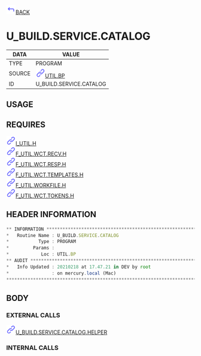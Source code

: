 <img src="../.resources/themes/unicons-line-6563ff/corner-up-left-alt.svg" alt="BACK" width="25" />[BACK](../DOCS/UTIL.BP.md)  
# U_BUILD.SERVICE.CATALOG  
|DATA|VALUE|
| --- | --- |
|TYPE|PROGRAM|
|SOURCE|<img src="../.resources/themes/unicons-line-6563ff/link.svg" alt="UTIL.BP" width="25" />[UTIL.BP](../DOCS/UTIL.BP.md)|
|ID|U_BUILD.SERVICE.CATALOG|
    
## USAGE  
  
## REQUIRES  
<img src="../.resources/themes/unicons-line-6563ff/link.svg" alt="I_UTIL.H" width="25" />[I_UTIL.H](../DOCS.PAGE/I_UTIL.H.md)  
<img src="../.resources/themes/unicons-line-6563ff/link.svg" alt="F_UTIL.WCT.RECV.H" width="25" />[F_UTIL.WCT.RECV.H](../DOCS.PAGE/F_UTIL.WCT.RECV.H.md)  
<img src="../.resources/themes/unicons-line-6563ff/link.svg" alt="F_UTIL.WCT.RESP.H" width="25" />[F_UTIL.WCT.RESP.H](../DOCS.PAGE/F_UTIL.WCT.RESP.H.md)  
<img src="../.resources/themes/unicons-line-6563ff/link.svg" alt="F_UTIL.WCT.TEMPLATES.H" width="25" />[F_UTIL.WCT.TEMPLATES.H](../DOCS.PAGE/F_UTIL.WCT.TEMPLATES.H.md)  
<img src="../.resources/themes/unicons-line-6563ff/link.svg" alt="F_UTIL.WORKFILE.H" width="25" />[F_UTIL.WORKFILE.H](../DOCS.PAGE/F_UTIL.WORKFILE.H.md)  
<img src="../.resources/themes/unicons-line-6563ff/link.svg" alt="F_UTIL.WCT.TOKENS.H" width="25" />[F_UTIL.WCT.TOKENS.H](../DOCS.PAGE/F_UTIL.WCT.TOKENS.H.md)  
    
## HEADER INFORMATION  
```javascript
** INFORMATION ****************************************************************
*   Routine Name : U_BUILD.SERVICE.CATALOG
*           Type : PROGRAM
*         Params :
*            Loc : UTIL.BP
** AUDIT **********************************************************************
*   Info Updated : 20210218 at 17.47.21 in DEV by root
*                : on mercury.local (Mac)
*******************************************************************************

```
## BODY  
### EXTERNAL CALLS  
<img src="../.resources/themes/unicons-line-6563ff/link.svg" alt="U_BUILD.SERVICE.CATALOG.HELPER" width="25" />[U_BUILD.SERVICE.CATALOG.HELPER](../DOCS.PAGE/U_BUILD.SERVICE.CATALOG.HELPER.md)  
### INTERNAL CALLS  
  
